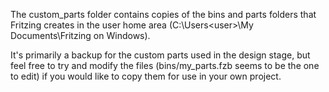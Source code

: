 The custom_parts folder contains copies of the bins and parts folders that Fritzing creates in the user home area (C:\Users\<user>\My Documents\Fritzing on Windows).

It's primarily a backup for the custom parts used in the design stage, but feel free to try and modify the files (bins/my_parts.fzb seems to be the one to edit) if you would like to copy them for use in your own project.